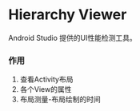 # Hierarchy Viewer

Android Studio 提供的UI性能检测工具。

### 作用
1. 查看Activity布局
2. 各个View的属性
3. 布局测量-布局绘制的时间